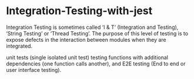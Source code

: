 # Integration-Testing-with-jest


Integration Testing is sometimes called ‘I & T’ (Integration and Testing), ‘String Testing’ or ‘Thread Testing’. The purpose of this level of testing is to expose defects in the interaction between modules when they are integrated.

unit tests (single isolated unit test) testing functions with additional dependencies (one function calls another), and E2E testing (End to end or user interface testing).
